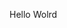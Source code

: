Hello Wolrd













































































































































































































































































































































































































































































































































































































































































































































































































































































































































































































































































































































































































































































































































































































































































































































































































































































































































































































































































































































































































































































































































































































































































































































































































































































































































































































































































































































































































































































































































































































































































































